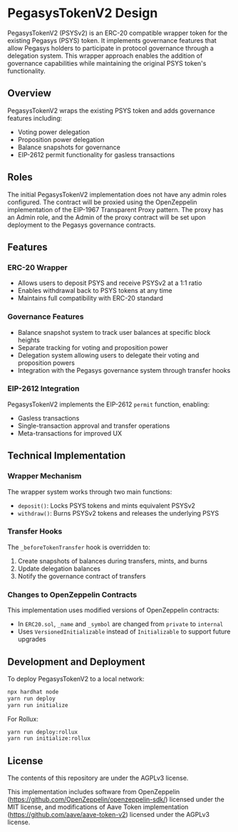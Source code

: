 # PegasysTokenV2 Design

PegasysTokenV2 (PSYSv2) is an ERC-20 compatible wrapper token for the existing Pegasys (PSYS) token. It implements governance features that allow Pegasys holders to participate in protocol governance through a delegation system. This wrapper approach enables the addition of governance capabilities while maintaining the original PSYS token's functionality.

## Overview

PegasysTokenV2 wraps the existing PSYS token and adds governance features including:

- Voting power delegation
- Proposition power delegation
- Balance snapshots for governance
- EIP-2612 permit functionality for gasless transactions

## Roles

The initial PegasysTokenV2 implementation does not have any admin roles configured. The contract will be proxied using the OpenZeppelin implementation of the EIP-1967 Transparent Proxy pattern. The proxy has an Admin role, and the Admin of the proxy contract will be set upon deployment to the Pegasys governance contracts.

## Features

### ERC-20 Wrapper

- Allows users to deposit PSYS and receive PSYSv2 at a 1:1 ratio
- Enables withdrawal back to PSYS tokens at any time
- Maintains full compatibility with ERC-20 standard

### Governance Features

- Balance snapshot system to track user balances at specific block heights
- Separate tracking for voting and proposition power
- Delegation system allowing users to delegate their voting and proposition powers
- Integration with the Pegasys governance system through transfer hooks

### EIP-2612 Integration

PegasysTokenV2 implements the EIP-2612 `permit` function, enabling:

- Gasless transactions
- Single-transaction approval and transfer operations
- Meta-transactions for improved UX

## Technical Implementation

### Wrapper Mechanism

The wrapper system works through two main functions:

- `deposit()`: Locks PSYS tokens and mints equivalent PSYSv2
- `withdraw()`: Burns PSYSv2 tokens and releases the underlying PSYS

### Transfer Hooks

The `_beforeTokenTransfer` hook is overridden to:

1. Create snapshots of balances during transfers, mints, and burns
2. Update delegation balances
3. Notify the governance contract of transfers

### Changes to OpenZeppelin Contracts

This implementation uses modified versions of OpenZeppelin contracts:

- In `ERC20.sol`, `_name` and `_symbol` are changed from `private` to `internal`
- Uses `VersionedInitializable` instead of `Initializable` to support future upgrades

## Development and Deployment

To deploy PegasysTokenV2 to a local network:

```bash
npx hardhat node
yarn run deploy
yarn run initialize
```

For Rollux:

```bash
yarn run deploy:rollux
yarn run initialize:rollux
```

## License

The contents of this repository are under the AGPLv3 license.

This implementation includes software from OpenZeppelin (https://github.com/OpenZeppelin/openzeppelin-sdk/) licensed under the MIT license, and modifications of Aave Token implementation (https://github.com/aave/aave-token-v2) licensed under the AGPLv3 license.
